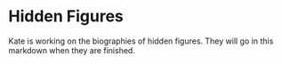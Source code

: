 # Hidden Figures
Kate is working on the biographies of hidden figures. They will go in this markdown when they are 
finished.